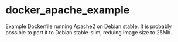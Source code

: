 # docker_apache_example
Example Dockerfile running Apache2 on Debian stable. It is probably possible to port it to Debian stable-slim, reduing image size to 25Mb.
